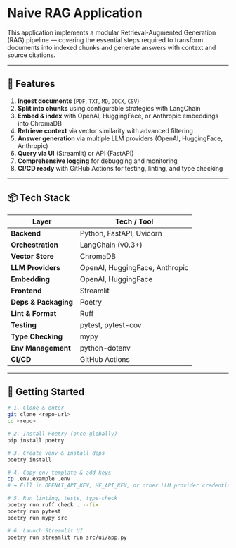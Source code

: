 # Naive RAG Application

This application implements a modular Retrieval-Augmented Generation (RAG) pipeline — covering the essential steps required to transform documents into indexed chunks and generate answers with context and source citations.

---

## 🎯 Features

1. **Ingest documents** (`PDF`, `TXT`, `MD`, `DOCX`, `CSV`)  
2. **Split into chunks** using configurable strategies with LangChain  
3. **Embed & index** with OpenAI, HuggingFace, or Anthropic embeddings into ChromaDB  
4. **Retrieve context** via vector similarity with advanced filtering  
5. **Answer generation** via multiple LLM providers (OpenAI, HuggingFace, Anthropic)  
6. **Query via UI** (Streamlit) or API (FastAPI)
7. **Comprehensive logging** for debugging and monitoring
8. **CI/CD ready** with GitHub Actions for testing, linting, and type checking

---

## 📦 Tech Stack

| Layer                | Tech / Tool                    |
| -------------------- | ------------------------------ |
| **Backend**          | Python, FastAPI, Uvicorn       |
| **Orchestration**    | LangChain (v0.3+)              |
| **Vector Store**     | ChromaDB                       |
| **LLM Providers**    | OpenAI, HuggingFace, Anthropic |
| **Embedding**        | OpenAI, HuggingFace            |
| **Frontend**         | Streamlit                      |
| **Deps & Packaging** | Poetry                         |
| **Lint & Format**    | Ruff                           |
| **Testing**          | pytest, pytest-cov             |
| **Type Checking**    | mypy                           |
| **Env Management**   | python-dotenv                  |
| **CI/CD**            | GitHub Actions                 |

---

## 🚀 Getting Started

```bash
# 1. Clone & enter
git clone <repo-url>
cd <repo>

# 2. Install Poetry (once globally)
pip install poetry

# 3. Create venv & install deps
poetry install

# 4. Copy env template & add keys
cp .env.example .env
# → Fill in OPENAI_API_KEY, HF_API_KEY, or other LLM provider credentials

# 5. Run linting, tests, type-check
poetry run ruff check . --fix
poetry run pytest
poetry run mypy src

# 6. Launch Streamlit UI
poetry run streamlit run src/ui/app.py
